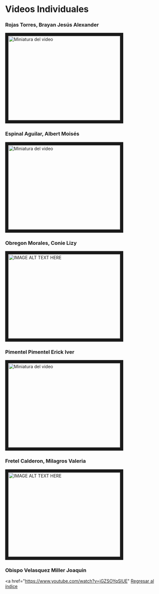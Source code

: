 # Videos Individuales

### Rojas Torres, Brayan Jesús Alexander
<a href="https://www.youtube.com/watch?feature=player_embedded&v=-0XHk6yLnXM" target="_blank"><img src="http://img.youtube.com/vi/-0XHk6yLnXM/0.jpg" alt="Miniatura del video" width="360" height="270" border="10" /></a>

### Espinal Aguilar, Albert Moisés
<a href="https://www.youtube.com/watch?v=ctz2kcvv9XI&ab_channel=ALBERTMOISESESPINALAGUILAR" target="_blank"><img src="http://img.youtube.com/vi/ctz2kcvv9XI/0.jpg" alt="Miniatura del video" width="360" height="270" border="10" /></a>


### Obregon Morales, Conie Lizy
<a href="https://www.youtube.com/watch?v=CkHa_isreRU
" target="_blank"><img src="https://i.ytimg.com/an_webp/CkHa_isreRU/mqdefault_6s.webp?du=3000&sqp=CJe8lLEG&rs=AOn4CLCfZ0xfREUxUGizl_zEMVWt_ZUUfA" 
alt="IMAGE ALT TEXT HERE" width="360" height="270" border="10" /></a>

### Pimentel Pimentel Erick Iver
<a href="https://youtu.be/9ZeEKHuBYWI" target="_blank"><img src="http://img.youtube.com/vi/ctz2kcvv9XI/0.jpg" alt="Miniatura del video" width="360" height="270" border="10" /></a>
 

### Fretel Calderon, Milagros Valeria
<a href="https://www.youtube.com/watch?v=kuRWHjkjdBQ"
target="_blank"><img src="https://i9.ytimg.com/vi/kuRWHjkjdBQ/mqdefault.jpg?sqp=COSflrEG-oaymwEmCMACELQB8quKqQMa8AEB-AH-CYAC0AWKAgwIABABGC0gSih_MA8=&rs=AOn4CLALsL9Su9ibwHqqLWpgRegVuyLCNA" 
alt="IMAGE ALT TEXT HERE" width="360" height="270" border="10" /></a>

### Obispo Velasquez Miller Joaquin
<a href="https://www.youtube.com/watch?v=jGZSOYqSlUE"
[Regresar al índice](Indice.md)

